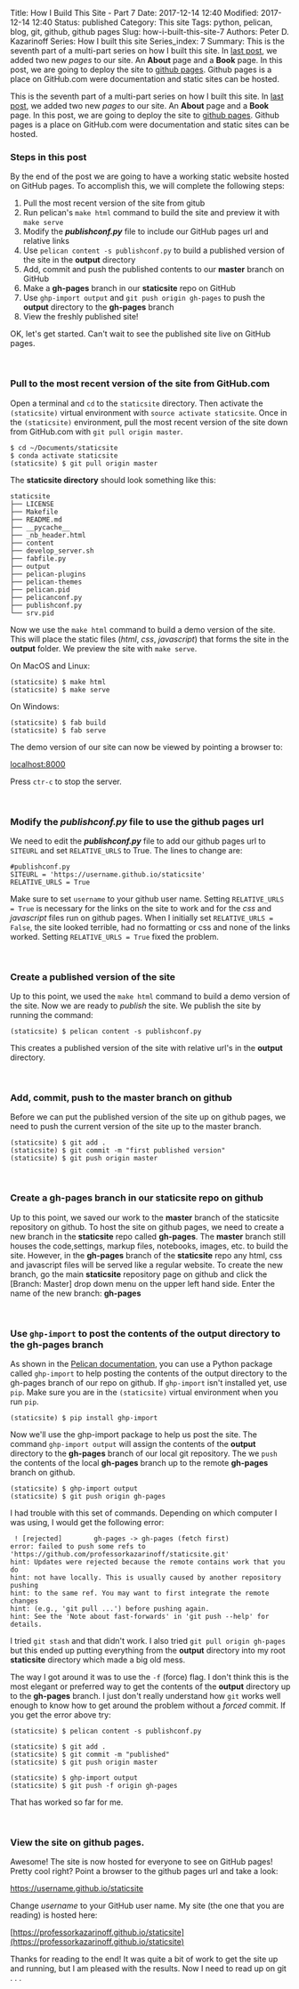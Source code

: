 Title: How I Build This Site - Part 7
Date: 2017-12-14 12:40
Modified: 2017-12-14 12:40
Status: published
Category: This site
Tags: python, pelican, blog, git, github, github pages
Slug: how-i-built-this-site-7
Authors: Peter D. Kazarinoff
Series: How I built this site
Series_index: 7
Summary: This is the seventh part of a multi-part series on how I built this site. In [last post]({filename}how_I_built_this_site6.md), we added two new _pages_ to our site. An **About** page and a **Book** page.  In this post, we are going to deploy the site to [github pages](https://pages.github.com/). Github pages is a place on GitHub.com were documentation and static sites can be hosted.

This is the seventh part of a multi-part series on how I built this site. In [last post]({filename}how_I_built_this_site6.md), we added two new _pages_ to our site. An **About** page and a **Book** page.  In this post, we are going to deploy the site to [github pages](https://pages.github.com/). Github pages is a place on GitHub.com were documentation and static sites can be hosted.


### Steps in this post

By the end of the post we are going to have a working static website hosted on GitHub pages. To accomplish this, we will complete the following steps:

1. Pull the most recent version of the site from gitub
2. Run pelican's ```make html``` command to build the site and preview it with ```make serve```
3. Modify the **_publishconf.py_** file to include our GitHub pages url and relative links
4. Use ```pelican content -s publishconf.py``` to build a published version of the site in the **output** directory
5. Add, commit and push the published contents to our **master** branch on GitHub
6. Make a **gh-pages** branch in our **staticsite** repo on GitHub
7. Use ```ghp-import output``` and ```git push origin gh-pages``` to push the **output** directory to the **gh-pages** branch
8. View the freshly published site! 


OK, let's get started. Can't wait to see the published site live on GitHub pages.

<br>

### Pull to the most recent version of the site from GitHub.com

Open a terminal and ```cd``` to the ```staticsite``` directory. Then activate the ```(staticsite)``` virtual environment with ```source activate staticsite```. Once in the ```(staticsite)``` environment, pull the most recent version of the site down from GitHub.com with ```git pull origin master```.

```text
$ cd ~/Documents/staticsite
$ conda activate staticsite
(staticsite) $ git pull origin master
```

The **staticsite directory** should look something like this:

```text
staticsite
├── LICENSE
├── Makefile
├── README.md
├── __pycache__
├── _nb_header.html
├── content
├── develop_server.sh
├── fabfile.py
├── output
├── pelican-plugins
├── pelican-themes
├── pelican.pid
├── pelicanconf.py
├── publishconf.py
└── srv.pid
```


Now we use the ```make html``` command to build a demo version of the site. This will place the static files (_html_, _css_, _javascript_) that forms the site in the **output** folder.  We preview the site with ```make serve```.

On MacOS and Linux:

```text
(staticsite) $ make html
(staticsite) $ make serve
```

On Windows:

```text
(staticsite) $ fab build
(staticsite) $ fab serve
```

The demo version of our site can now be viewed by pointing a browser to:

[localhost:8000](localhost:8000)

Press ```ctr-c``` to stop the server.

<br>

### Modify the **_publishconf.py_** file to use the github pages url

We need to edit the **_publishconf.py_** file to add our github pages url to ```SITEURL``` and set ```RELATIVE_URLS``` to True. The lines to change are:

```text
#publishconf.py
SITEURL = 'https://username.github.io/staticsite'
RELATIVE_URLS = True
```

Make sure to set ```username``` to your github user name. Setting ```RELATIVE_URLS = True``` is necessary for the links on the site to work and for the _css_ and _javascript_ files run on github pages. When I initially set ```RELATIVE_URLS = False```, the site looked terrible, had no formatting or css and none of the links worked. Setting ```RELATIVE_URLS = True``` fixed the problem.

<br>

### Create a published version of the site

Up to this point, we used the ```make html``` command to build a demo version of the site. Now we are ready to _publish_ the site. We publish the site by running the command:

```text
(staticsite) $ pelican content -s publishconf.py
```

This creates a published version of the site with relative url's in the **output** directory. 

<br>

### Add, commit, push to the master branch on github

Before we can put the published version of the site up on github pages, we need to push the current version of the site up to the master branch.

```text
(staticsite) $ git add .
(staticsite) $ git commit -m "first published version"
(staticsite) $ git push origin master
```

<br>

### Create a **gh-pages** branch in our staticsite repo on github

Up to this point, we saved our work to the **master** branch of the staticsite repository on github. To host the site on github pages, we need to create a new branch in the **staticsite** repo called **gh-pages**. The **master** branch still houses the code,settings, markup files, notebooks, images, etc. to build the site. However, in the **gh-pages** branch of the **staticsite** repo any html, css and javascript files  will be served like a regular website. To create the new branch, go the main **staticsite** repository page on github and click the [Branch: Master] drop down menu on the upper left hand side. Enter the name of the new branch: **gh-pages**

<br>

### Use ```ghp-import``` to post the contents of the **output** directory to the **gh-pages** branch

As shown in the [Pelican documentation](http://docs.getpelican.com/en/stable/tips.html), you can use a Python package called ```ghp-import``` to help posting the contents of the output directory to the gh-pages branch of our repo on github. If ```ghp-import``` isn't installed yet, use ```pip```. Make sure you are in the ```(staticsite)``` virtual environment when you run ```pip```.

```text
(staticsite) $ pip install ghp-import
```

Now we'll use the ghp-import package to help us post the site. The command ```ghp-import output``` will assign the contents of the **output** directory to the **gh-pages** branch of our local git repository. The we ```push``` the contents of the local **gh-pages** branch up to the remote **gh-pages** branch on github.

```text
(staticsite) $ ghp-import output
(staticsite) $ git push origin gh-pages
```

I had trouble with this set of commands. Depending on which computer I was using, I would get the following error:

```text
 ! [rejected]        gh-pages -> gh-pages (fetch first)
error: failed to push some refs to 'https://github.com/professorkazarinoff/staticsite.git'
hint: Updates were rejected because the remote contains work that you do
hint: not have locally. This is usually caused by another repository pushing
hint: to the same ref. You may want to first integrate the remote changes
hint: (e.g., 'git pull ...') before pushing again.
hint: See the 'Note about fast-forwards' in 'git push --help' for details.
```

I tried ```git stash``` and that didn't work.  I also tried ```git pull origin gh-pages``` but this ended up putting everything from the **output** directory into my root **staticsite** directory which made a big old mess. 

The way I got around it was to use the ```-f``` (force) flag. I don't think this is the most elegant or preferred way to get the contents of the **output** directory up to the **gh-pages** branch. I just don't really understand how ```git``` works well enough to know how to get around the problem without a _forced_ commit. If you get the error above try:

```text
(staticsite) $ pelican content -s publishconf.py

(staticsite) $ git add .
(staticsite) $ git commit -m "published"
(staticsite) $ git push origin master

(staticsite) $ ghp-import output
(staticsite) $ git push -f origin gh-pages
```

That has worked so far for me.

<br>

### View the site on github pages.

Awesome! The site is now hosted for everyone to see on GitHub pages! Pretty cool right? Point a browser to the github pages url and take a look:

https://username.github.io/staticsite

Change _username_ to your GitHub user name. My site (the one that you are reading) is hosted here: 

[https://professorkazarinoff.github.io/staticsite](https://professorkazarinoff.github.io/staticsite)

Thanks for reading to the end! It was quite a bit of work to get the site up and running, but I am pleased with the results. Now I need to read up on git . . . 
